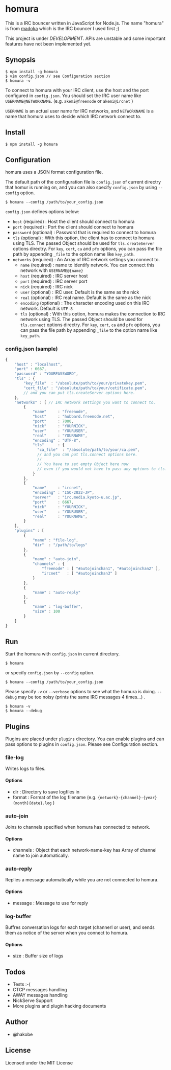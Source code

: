 # homura

This is a IRC bouncer written in JavaScript for Node.js. The name "homura" is from [madoka](http://www.madoka.org/) which is the IRC bouncer I used first ;)

This project is under *DEVELOPMENT*. APIs are unstable and some important features have not been implemented yet.

## Synopsis

```
$ npm install -g homura
$ vim config.json // see Configuration section
$ homura -v
```

To connect to homura with your IRC client, use the host and the port configured in `config.json`.
You should set the IRC user name like `USERNAME@NETWORKNAME`. (e.g. `akemi@freenode` or `akemi@ircnet` )

`USERNAME` is an actual user name for IRC networks, 
and `NETWORKNAME` is a name that homura uses to decide which IRC network connect to.


## Install

```
$ npm install -g homura
```

## Configuration

homura uses a JSON format configuration file.

The default path of the configuration file is `config.json` of current directry 
that homur is running on, and you can also specify `config.json` by using 
`--config` option.

```
$ homura --config /path/to/your_config.json
```

`config.json` defines options below:

- `host` (required) : Host the client should connect to homura
- `port` (required) : Port the client should connect to homura
- `password` (optional) : Password that is required to connect to homura
- `tls` (optional) : With this option, the client has to connect to homura using TLS. The passed Object 
                     should be used for `tls.createServer` options directry.
                     For `key`, `cert`, `ca` and `pfx` options, you can pass the file path by appending
                    `_file` to the option name like `key_path`.
- `networks` (required) : An Array of IRC network settings you connect to.
    - `name` (required) : name to identify network. You can connect this network with `USERNAME@{name}`
    - `host` (required) : IRC server host
    - `port` (required) : IRC server port
    - `nick` (required) : IRC nick
    - `user` (optional) : IRC user. Default is the same as the nick
    - `real` (optional) : IRC real name. Default is the same as the nick
    - `encoding` (optional) : The character encoding used on this IRC network. Default is `UTF-8`
    - `tls` (optional) : With this option, homura makes the connection to IRC network using TLS.
                         The passed Object should be used for `tls.connect` options directry.
                         For `key`, `cert`, `ca` and `pfx` options, you can pass the file path by appending
                         `_file` to the option name like `key_path`.



### config.json (sample)
```javascript
{
    "host" : "localhost",
    "port" : 6667,
    "password" : "YOURPASSWORD",
    "tls" : {
        "key_file"  : "/absolute/path/to/your/privatekey.pem",
        "cert_file" : "/absolute/path/to/your/cetificate.pem",
        // and you can put tls.createServer options here.
    },
    "networks" : [ // IRC network settings you want to connect to.
        {
            "name"     : "freenode",
            "host"     : "hubbard.freenode.net",
            "port"     : 7000,
            "nick"     : "YOURNICK",
            "user"     : "YOURUSER",
            "real"     : "YOURNAME",
            "encoding" : "UTF-8",
            "tls"      : {
              "ca_file"  : "/absolute/path/to/your/ca.pem",
              // and you can put tls.connect options here.
              //
              // You have to set empty Object here now
              // even if you would not have to pass any options to tls.connect.
            }
        },
        {
            "name"     : "ircnet",
            "encoding" : "ISO-2022-JP",
            "server"   : "irc.media.kyoto-u.ac.jp",
            "port"     : 6667,
            "nick"     : "YOURNICK",
            "user"     : "YOURUSER",
            "real"     : "YOURNAME",
        }
    ],
    "plugins" : [
        {
            "name" : "file-log",
            "dir"  : "/path/to/logs"
        },
        {
            "name" : "auto-join",
            "channels" : {
                "freenode" : [ "#autojoinchan1", "#autojoinchan2" ],
                "ircnet"   : [ "#autojoinchan3" ]
            }
        },
        {
            "name" : "auto-reply"
        },
        {
            "name" : "log-buffer",
            "size" : 100
        }
    ]
}
```

## Run

Start the homura with `config.json` in current directory.

```
$ homura
```

or specify `config.json` by `--config` option.

```
$ homura --config /path/to/your_config.json
```

Please specify `-v` or `--verbose` options to see what the homura is doing.
`--debug` may be too noisy (prints the same IRC messages 4 times...) .

```
$ homura -v
$ homura --debug
```

## Plugins

Plugins are placed under `plugins` directory. You can enable plugins and can pass options to plugins in `config.json`. Please see Configuration section.

### file-log 
Writes logs to files.

#### Options
- dir : Directory to save logfiles in
- format : Format of the log filename (e.g. `{network}-{channel}-{year}{month}{date}.log` )

### auto-join
Joins to channels specified when homura has connected to network.

#### Options
- channels : Object that each network-name-key has Array of channel name to join automatically.

### auto-reply
Replies a message automatically while you are not connected to homura.

#### Options
- message : Message to use for reply

### log-buffer
Buffres conversation logs for each target (channerl or user), and sends them as notice of the server when you connect to homura.

#### Options
- size : Buffer size of logs

## Todos
- Tests :-(
- CTCP messages handling
- AWAY messages handling
- NickServe Support
- More plugins and plugin hacking documents

## Author
- @hakobe

## License

Licensed under the MIT License
